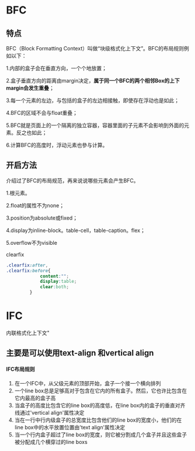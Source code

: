 # BFC

## 特点

BFC（Block Formatting Context）叫做“块级格式化上下文”。BFC的布局规则例如以下：

1.内部的盒子会在垂直方向，一个个地放置；

2.盒子垂直方向的距离由margin决定，**属于同一个BFC的两个相邻Box的上下margin会发生重叠**；

3.每一个元素的左边，与包括的盒子的左边相接触，即使存在浮动也是如此；

4.BFC的区域不会与float重叠；

5.BFC就是页面上的一个隔离的独立容器，容器里面的子元素不会影响到外面的元素。反之也如此；

6.计算BFC的高度时，浮动元素也參与计算。



## 开启方法

介绍过了BFC的布局规范，再来说说哪些元素会产生BFC。

1.根元素。

2.float的属性不为none；

3.position为absolute或fixed；

4.display为inline-block。table-cell，table-caption。flex；

5.overflow不为visible



clearfix

```css
.clearfix:after,
.clearfix:before{
             content:"";
             display:table;
             clear:both;
         }
```

# IFC

内联格式化上下文"

## 主要是可以使用text-align 和vertical align

#### IFC布局规则

1. 在一个IFC中，从父级元素的顶部开始，盒子一个接一个横向排列
2. 一个line box总是足够高对于包含在它内的所有盒子。然后，它也许比包含在它内最高的盒子高
3. 当盒子的高度比包含它的line box的高度低，在line box内的盒子的垂直对齐线通过'vertical align'属性决定
4. 当在一行中行内级盒子的总宽度比包含他们的line box的宽度小，他们的在line box中的水平放置位置由'text align'属性决定
5. 当一个行内盒子超过了line box的宽度，则它被分割成几个盒子并且这些盒子被分配成几个横穿过的line boxs